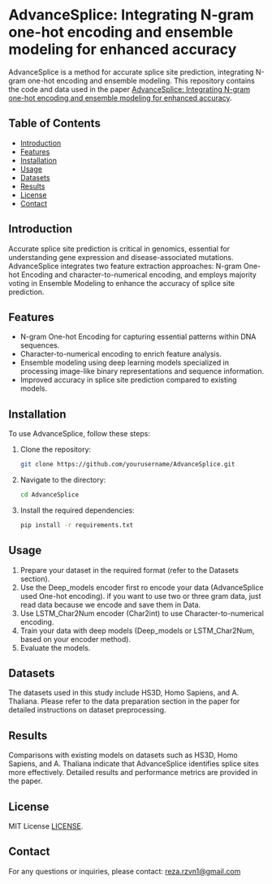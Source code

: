 # AdvanceSplice: Integrating N-gram one-hot encoding and ensemble modeling for enhanced accuracy

AdvanceSplice is a method for accurate splice site prediction, integrating N-gram one-hot encoding and ensemble modeling. This repository contains the code and data used in the paper [AdvanceSplice: Integrating N-gram one-hot encoding and ensemble modeling for enhanced accuracy](https://www.sciencedirect.com/science/article/abs/pii/S1746809424000752).

## Table of Contents
- [Introduction](#introduction)
- [Features](#features)
- [Installation](#installation)
- [Usage](#usage)
- [Datasets](#datasets)
- [Results](#results)
- [License](#license)
- [Contact](#contact)

## Introduction

Accurate splice site prediction is critical in genomics, essential for understanding gene expression and disease-associated mutations. AdvanceSplice integrates two feature extraction approaches: N-gram One-hot Encoding and character-to-numerical encoding, and employs majority voting in Ensemble Modeling to enhance the accuracy of splice site prediction.

## Features

- N-gram One-hot Encoding for capturing essential patterns within DNA sequences.
- Character-to-numerical encoding to enrich feature analysis.
- Ensemble modeling using deep learning models specialized in processing image-like binary representations and sequence information.
- Improved accuracy in splice site prediction compared to existing models.

## Installation

To use AdvanceSplice, follow these steps:

1. Clone the repository:
    ```bash
    git clone https://github.com/yourusername/AdvanceSplice.git
    ```
2. Navigate to the directory:
    ```bash
    cd AdvanceSplice
    ```
3. Install the required dependencies:
    ```bash
    pip install -r requirements.txt
    ```

## Usage

1. Prepare your dataset in the required format (refer to the Datasets section).
2. Use the Deep_models encoder first ro encode your data (AdvanceSplice used One-hot encoding). if you want to use two or three gram data, just read data because we encode and save them in Data.
3. Use LSTM_Char2Num encoder (Char2int) to use Character-to-numerical encoding.
4. Train your data with deep models (Deep_models or LSTM_Char2Num, based on your encoder method).
5. Evaluate the models.


## Datasets

The datasets used in this study include HS3D, Homo Sapiens, and A. Thaliana. Please refer to the data preparation section in the paper for detailed instructions on dataset preprocessing.

## Results

Comparisons with existing models on datasets such as HS3D, Homo Sapiens, and A. Thaliana indicate that AdvanceSplice identifies splice sites more effectively. Detailed results and performance metrics are provided in the paper.

## License

MIT License [LICENSE](LICENSE).

## Contact

For any questions or inquiries, please contact:
reza.rzvn1@gmail.com

